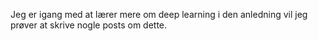 Jeg er igang med at lærer mere om deep learning i den anledning vil jeg prøver at skrive nogle posts om dette.
